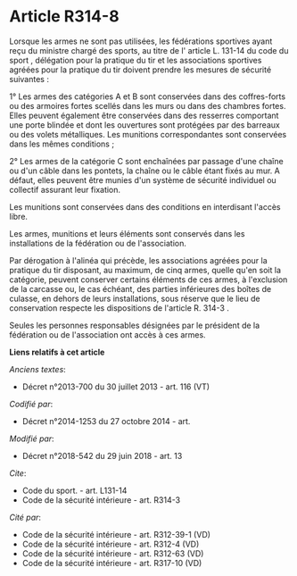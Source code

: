 # Article R314-8

Lorsque les armes ne sont pas utilisées, les fédérations sportives ayant reçu du ministre chargé des sports, au titre de l'
article L. 131-14 du code du sport , délégation pour la pratique du tir et les associations sportives agréées pour la
pratique du tir doivent prendre les mesures de sécurité suivantes : 

1° Les armes des catégories A et B sont conservées dans des coffres-forts ou des armoires fortes scellés dans les murs ou
dans des chambres fortes. Elles peuvent également être conservées dans des resserres comportant une porte blindée et dont les
ouvertures sont protégées par des barreaux ou des volets métalliques. Les munitions correspondantes sont conservées dans les
mêmes conditions ; 

2° Les armes de la catégorie C sont enchaînées par passage d'une chaîne ou d'un câble dans les pontets, la chaîne ou le câble
étant fixés au mur. A défaut, elles peuvent être munies d'un système de sécurité individuel ou collectif assurant leur
fixation. 

Les munitions sont conservées dans des conditions en interdisant l'accès libre. 

Les armes, munitions et leurs éléments sont conservés dans les installations de la fédération ou de l'association. 

Par dérogation à l'alinéa qui précède, les associations agréées pour la pratique du tir disposant, au maximum, de cinq armes,
quelle qu'en soit la catégorie, peuvent conserver certains éléments de ces armes, à l'exclusion de la carcasse ou, le cas
échéant, des parties inférieures des boîtes de culasse, en dehors de leurs installations, sous réserve que le lieu de
conservation respecte les dispositions de l'article R. 314-3 . 

Seules les personnes responsables désignées par le président de la fédération ou de l'association ont accès à ces armes.

**Liens relatifs à cet article**

_Anciens textes_:

  - Décret n°2013-700 du 30 juillet 2013 - art. 116 (VT)

_Codifié par_:

  - Décret n°2014-1253 du 27 octobre 2014 - art.

_Modifié par_:

  - Décret n°2018-542 du 29 juin 2018 - art. 13

_Cite_:

  - Code du sport. - art. L131-14
  - Code de la sécurité intérieure - art. R314-3

_Cité par_:

  - Code de la sécurité intérieure - art. R312-39-1 (VD)
  - Code de la sécurité intérieure - art. R312-4 (VD)
  - Code de la sécurité intérieure - art. R312-63 (VD)
  - Code de la sécurité intérieure - art. R317-10 (VD)
